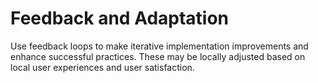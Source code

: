 # Feedback and Adaptation

Use feedback loops to make iterative implementation improvements and enhance successful practices. These may be locally adjusted based on local user experiences and user satisfaction.
